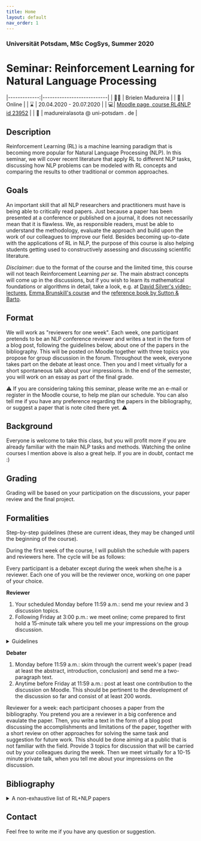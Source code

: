 ```yaml
---
title: Home
layout: default
nav_order: 1
---
```


### Universität Potsdam, MSc CogSys, Summer 2020
# Seminar: Reinforcement Learning for Natural Language Processing

|-------------:|---------------------------|
| :woman_teacher:   | Brielen Madureira   |
| :date: | Online |
| :hourglass: | 20.04.2020 - 20.07.2020 | 
| :computer:| [Moodle page, course RL4NLP id 23952](<https://moodle2.uni-potsdam.de/course/view.php?id=23952>) |
| :e-mail:  |  madureiralasota @ uni-potsdam . de | 

## Description
Reinforcement Learning (RL) is a machine learning paradigm that is becoming more popular for Natural Language Processing (NLP). In this seminar, we will cover recent literature that apply RL to different NLP tasks, discussing how NLP problems can be modeled with RL concepts and comparing the results to other traditional or common approaches. 

## Goals
An important skill that all NLP researchers and practitioners must have is being able to critically read papers. Just because a paper has been presented at a conference or published on a journal, it does not necessarily mean that it is flawless. We, as responsible readers, must be able to understand the methodology, evaluate the approach and build upon the work of our colleagues to improve our field. Besides becoming up-to-date with the applications of RL in NLP, the purpose of this course is also helping students getting used to constructively assessing and discussing scientific literature.

*Disclaimer*: due to the format of the course and the limited time, this course will not teach Reinforcement Learning *per se*. The main abstract concepts will come up in the discussions, but if you wish to learn its mathematical foundations or algorithms in detail, take a look, e.g. at [David Silver's video-lectures](https://www.davidsilver.uk/teaching/), [Emma Brunskill's course](https://web.stanford.edu/class/cs234/index.html) and the [reference book by Sutton & Barto](https://opac.ub.uni-potsdam.de/DB=1/SET=2/TTL=1/SHW?FRST=1). 

## Format
We will work as "reviewers for one week". Each week, one participant pretends to be an NLP conference reviewer and writes a text in the form of a blog post, following the guidelines below, about one of the papers in the bibliography. This will be posted on Moodle together with three topics you propose for group discussion in the forum. Throughout the week, everyone takes part on the debate at least once. Then you and I meet virtually for a short spontaneous talk about your impressions. In the end of the semester, you will work on an essay as part of the final grade.

:warning: If you are considering taking this seminar, please write me an e-mail or register in the Moodle course, to help me plan our schedule. You can also tell me if you have any preference regarding the papers in the bibliography, or suggest a paper that is note cited there yet. :warning: 

## Background 
Everyone is welcome to take this class, but you will profit more if you are already familiar with the main NLP tasks and methods. Watching the online courses I mention above is also a great help. If you are in doubt, contact me :)

## Grading
Grading will be based on your participation on the discussions, your paper review and the final project.

## Formalities
Step-by-step guidelines (these are current ideas, they may be changed until the beginning of the course).

During the first week of the course, I will publish the schedule with papers and reviewers here. The cycle will be as follows:

Every participant is a debater except during the week when she/he is a reviewer. Each one of you will be the reviewer once, working on one paper of your choice.

**Reviewer**
1) Your scheduled Monday before 11:59 a.m.: send me your review and 3 discussion topics.
2) Following Friday at 3:00 p.m.: we meet online; come prepared to first hold a 15-minute talk where you tell me your impressions on the group discussion.


<details>
  <summary>Guidelines</summary>
  
  Your post should be written on markdown style.
  
</details>

**Debater**
1) Monday before 11:59 a.m.: skim through the current week's paper (read at least the abstract, introduction, conclusion) and send me a two-paragraph text.
2) Anytime before Friday at 11:59 a.m.: post at least one contribution to the discussion on Moodle. This should be pertinent to the development of the discussion so far and consist of at least 200 words. 


Reviewer for a week: each participant chooses a paper from the bibliography. You pretend you are a reviewer in a big conference and evaulate the paper. Then, you write a text in the form of a blog post discussing the accomplishments and limitations of the paper, together with a short review on other approaches for solving the same task and suggestion for future work. This should be done aiming at a public that is not familiar with the field. Provide 3 topics for discussion that will be carried out by your colleagues during the week. Then we meet virtually for a 10-15 minute private talk, when you tell me about your impressions on the discussion.

## Bibliography

<details>
  <summary>A non-exhaustive list of RL+NLP papers </summary>
  
  # Coreference resolution
  * CLARK, Kevin; MANNING, Christopher D. Deep Reinforcement Learning for Mention-Ranking Coreference Models. In: Proceedings of the 2016 Conference on Empirical Methods in Natural Language Processing. 2016. S. 2256-2262. [link](https://www.aclweb.org/anthology/D16-1245/)
  
  # Dependenca parsing 
  * LÊ, Minh; FOKKENS, Antske. Tackling Error Propagation through Reinforcement Learning: A Case of Greedy Dependency Parsing. In: Proceedings of the 15th Conference of the European Chapter of the Association for Computational Linguistics: Volume 1, Long Papers. 2017. S. 677-687. [link](https://www.aclweb.org/anthology/E17-1064/)
  * ZHANG, Lidan; CHAN, Kwok Ping. Dependency parsing with energy-based reinforcement learning. In: Proceedings of the 11th International Conference on Parsing Technologies. Association for Computational Linguistics, 2009. S. 234-237. [link](https://www.aclweb.org/anthology/W09-3838/)
  
  # Dialog
  * ENGLISH, Michael S.; HEEMAN, Peter A. Learning mixed initiative dialog strategies by using reinforcement learning on both conversants. In: Proceedings of the conference on Human Language Technology and Empirical Methods in Natural Language Processing. Association for Computational Linguistics, 2005. S. 1011-1018. [link](https://dl.acm.org/doi/10.3115/1220575.1220702)
  * FANG, Meng; LI, Yuan; COHN, Trevor. Learning how to Active Learn: A Deep Reinforcement Learning Approach. In: Proceedings of the 2017 Conference on Empirical Methods in Natural Language Processing. 2017. S. 595-605. [link](https://www.aclweb.org/anthology/D17-1063/)
  * PAEK, Tim. Reinforcement learning for spoken dialogue systems: Comparing strengths and weaknesses for practical deployment. In: Proc. Dialog-on-Dialog Workshop, Interspeech. 2006. [link](http://citeseerx.ist.psu.edu/viewdoc/download?doi=10.1.1.94.4229&rep=rep1&type=pdf)
  * PAPANGELIS, Alexandros. A Comparative Study of Reinforcement Learning Techniques on Dialogue Management. In: Proceedings of the Student Research Workshop at the 13th Conference of the European Chapter of the Association for Computational Linguistics. 2012. S. 22-31. [link](https://www.aclweb.org/anthology/E12-3003/)
  * SINGH, Satinder P., et al. Reinforcement learning for spoken dialogue systems. In: Advances in Neural Information Processing Systems. 2000. S. 956-962. [link](http://papers.nips.cc/paper/1775-reinforcement-learning-for-spoken-dialogue-systems.pdf)
  
  # Grammatical error correction
  * SAKAGUCHI, Keisuke; POST, Matt; VAN DURME, Benjamin. Grammatical Error Correction with Neural Reinforcement Learning. In: Proceedings of the Eighth International Joint Conference on Natural Language Processing (Volume 2: Short Papers). 2017. S. 366-372. [link](https://www.aclweb.org/anthology/I17-2062/)
  
  # Human-robot interaction
  * CRUZ, Francisco, et al. Interactive reinforcement learning through speech guidance in a domestic scenario. In: 2015 International Joint Conference on Neural Networks (IJCNN). IEEE, 2015. S. 1-8. [link](https://ieeexplore.ieee.org/abstract/document/7280477)
  
  # Information Extraction
  * NARASIMHAN, Karthik; YALA, Adam; BARZILAY, Regina. Improving Information Extraction by Acquiring External Evidence with Reinforcement Learning. In: Proceedings of the 2016 Conference on Empirical Methods in Natural Language Processing. 2016. S. 2355-2365. [link](https://www.aclweb.org/anthology/D16-1261/)
  
  # Instructions
  * BRANAVAN, Satchuthananthavale RK, et al. Reinforcement learning for mapping instructions to actions. In: Proceedings of the Joint Conference of the 47th Annual Meeting of the ACL and the 4th International Joint Conference on Natural Language Processing of the AFNLP: Volume 1-Volume 1. Association for Computational Linguistics, 2009. S. 82-90. [link](https://dl.acm.org/doi/10.5555/1687878.1687892)
  
  # Knowledge graph reasoning
  * XIONG, Wenhan; HOANG, Thien; WANG, William Yang. DeepPath: A Reinforcement Learning Method for Knowledge Graph Reasoning. In: Proceedings of the 2017 Conference on Empirical Methods in Natural Language Processing. 2017. S. 564-573. [link](https://www.aclweb.org/anthology/D17-1060/)
  
  # Language model
  * RANZATO, Marc'Aurelio, et al. Sequence level training with recurrent neural networks. arXiv preprint arXiv:1511.06732, 2015. [link](https://arxiv.org/abs/1511.06732)
  
  # Machine Translation
  * GRISSOM II, Alvin, et al. Don’t until the final verb wait: Reinforcement learning for simultaneous machine translation. In: Proceedings of the 2014 Conference on empirical methods in natural language processing (EMNLP). 2014. S. 1342-1352. [link](https://www.aclweb.org/anthology/D14-1140/)
  
  # Math word problem
  * HUANG, Danqing, et al. Neural math word problem solver with reinforcement learning. In: Proceedings of the 27th International Conference on Computational Linguistics. 2018. S. 213-223. [link](https://www.aclweb.org/anthology/C18-1018/)
  
  # Relation Extraction
  * ZENG, Xiangrong, et al. Large scaled relation extraction with reinforcement learning. In: Thirty-Second AAAI Conference on Artificial Intelligence. 2018. [link](https://www.aaai.org/ocs/index.php/AAAI/AAAI18/paper/viewPaper/16257)
  
  # Taxonomy induction
  * MAO, Yuning, et al. End-to-End Reinforcement Learning for Automatic Taxonomy Induction. In: Proceedings of the 56th Annual Meeting of the Association for Computational Linguistics (Volume 1: Long Papers). 2018. S. 2462-2472. [link](https://www.aclweb.org/anthology/P18-1229/)
  
  # Text-based games
  
  # Text classification
  * ZHANG, Tianyang; HUANG, Minlie; ZHAO, Li. Learning structured representation for text classification via reinforcement learning. In: Thirty-Second AAAI Conference on Artificial Intelligence. 2018. [link](https://www.aaai.org/ocs/index.php/AAAI/AAAI18/paper/viewPaper/16537)

  # Text summarization
  * LEE, Gyoung Ho; LEE, Kong Joo. Automatic text summarization using reinforcement learning with embedding features. In: Proceedings of the Eighth International Joint Conference on Natural Language Processing (Volume 2: Short Papers). 2017. S. 193-197. [link](https://www.aclweb.org/anthology/I17-2033/)
  * PAULUS, Romain; XIONG, Caiming; SOCHER, Richard. A deep reinforced model for abstractive summarization. arXiv preprint arXiv:1705.04304, 2017.[link](https://arxiv.org/abs/1705.04304)
  
  # Video captioning
  * WANG, Xin, et al. Video captioning via hierarchical reinforcement learning. In: Proceedings of the IEEE Conference on Computer Vision and Pattern Recognition. 2018. S. 4213-4222. [link](http://openaccess.thecvf.com/content_cvpr_2018/html/Wang_Video_Captioning_via_CVPR_2018_paper.html)

  
</details>

## Contact
Feel free to write me if you have any question or suggestion.
